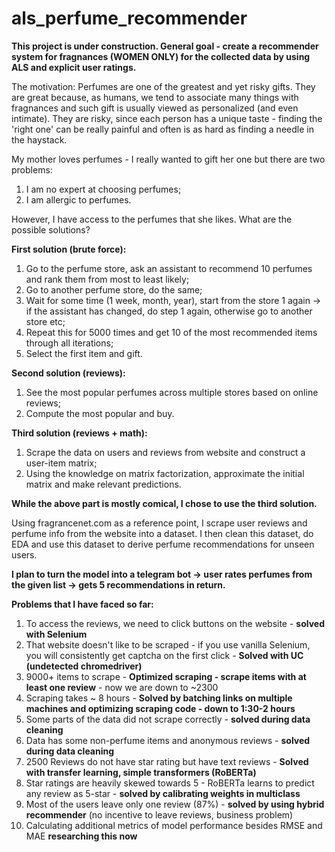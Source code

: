 # als_perfume_recommender
**This project is under construction. General goal - create a recommender system for fragnances (WOMEN ONLY) for the collected data by using ALS and explicit user ratings.**

The motivation: Perfumes are one of the greatest and yet risky gifts. They are great because, as humans, we tend to associate many things with fragnances and such gift is usually viewed as personalized (and even intimate). They are risky, since each person has a unique taste - finding the 'right one' can be really painful and often is as hard as finding a needle in the haystack. 

My mother loves perfumes - I really wanted to gift her one but there are two problems:
1) I am no expert at choosing perfumes;
2) I am allergic to perfumes.

However, I have access to the perfumes that she likes. What are the possible solutions?

**First solution (brute force):**
1) Go to the perfume store, ask an assistant to recommend 10 perfumes and rank them from most to least likely;
2) Go to another perfume store, do the same;
3) Wait for some time (1 week, month, year), start from the store 1 again -> if the assistant has changed, do step 1 again, otherwise go to another store etc;
4) Repeat this for 5000 times and get 10 of the most recommended items through all iterations;
5) Select the first item and gift.

**Second solution (reviews):**
1) See the most popular perfumes across multiple stores based on online reviews;
2) Compute the most popular and buy.

**Third solution (reviews + math):**
1) Scrape the data on users and reviews from website and construct a user-item matrix;
2) Using the knowledge on matrix factorization, approximate the initial matrix and make relevant predictions.

**While the above part is mostly comical, I chose to use the third solution.**

Using fragrancenet.com as a reference point, I scrape user reviews and perfume info from the website into a dataset. I then clean this dataset, do EDA and use this dataset to derive perfume recommendations for unseen users. 

**I plan to turn the model into a telegram bot -> user rates perfumes from the given list -> gets 5 recommendations in return.**


**Problems that I have faced so far:**
1) To access the reviews, we need to click buttons on the website - **solved with Selenium**
2) That website doesn't like to be scraped - if you use vanilla Selenium, you will consistently get captcha on the first click - **Solved with UC (undetected chromedriver)**
3) 9000+ items to scrape - **Optimized scraping - scrape items with at least one review** - now we are down to ~2300
4) Scraping takes ~ 8 hours - **Solved by batching links on multiple machines and optimizing scraping code - down to 1:30-2 hours**
5) Some parts of the data did not scrape correctly - **solved during data cleaning**
6) Data has some non-perfume items and anonymous reviews - **solved during data cleaning**
7) 2500 Reviews do not have star rating but have text reviews - **Solved with transfer learning, simple transformers (RoBERTa)**
8) Star ratings are heavily skewed towards 5 - RoBERTa learns to predict any review as 5-star - **solved by calibrating weights in multiclass**
9) Most of the users leave only one review (87%) - **solved by using hybrid recommender** (no incentive to leave reviews, business problem)
10) Calculating additional metrics of model performance besides RMSE and MAE **researching this now**
